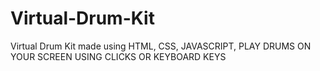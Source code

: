 # Virtual-Drum-Kit
Virtual Drum Kit made using HTML, CSS, JAVASCRIPT, PLAY DRUMS ON YOUR SCREEN USING CLICKS OR KEYBOARD KEYS
